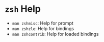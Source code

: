 # `zsh` Help

- `man zshmisc`: Help for prompt
- `man zshzle`: Help for bindings
- `man zshcontrib`: Help for loaded bindings

